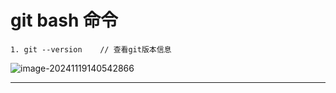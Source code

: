 # git bash 命令

```git
1. git --version	// 查看git版本信息
```

![image-20241119140542866](C:\Users\Marve1ous\AppData\Roaming\Typora\typora-user-images\image-20241119140542866.png)

---

